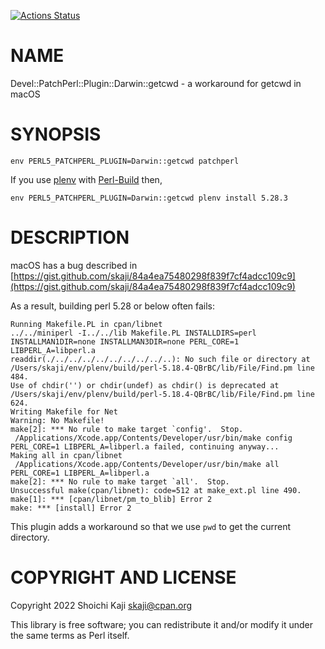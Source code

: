 [![Actions Status](https://github.com/skaji/Devel-PatchPerl-Plugin-Darwin-getcwd/workflows/test/badge.svg)](https://github.com/skaji/Devel-PatchPerl-Plugin-Darwin-getcwd/actions)

# NAME

Devel::PatchPerl::Plugin::Darwin::getcwd - a workaround for getcwd in macOS

# SYNOPSIS

    env PERL5_PATCHPERL_PLUGIN=Darwin::getcwd patchperl

If you use [plenv](https://github.com/tokuhirom/plenv)
with [Perl-Build](https://github.com/tokuhirom/Perl-Build) then,

    env PERL5_PATCHPERL_PLUGIN=Darwin::getcwd plenv install 5.28.3

# DESCRIPTION

macOS has a bug described in [https://gist.github.com/skaji/84a4ea75480298f839f7cf4adcc109c9](https://gist.github.com/skaji/84a4ea75480298f839f7cf4adcc109c9)

As a result, building perl 5.28 or below often fails:

    Running Makefile.PL in cpan/libnet
    ../../miniperl -I../../lib Makefile.PL INSTALLDIRS=perl INSTALLMAN1DIR=none INSTALLMAN3DIR=none PERL_CORE=1 LIBPERL_A=libperl.a
    readdir(./../../../../../../../../..): No such file or directory at /Users/skaji/env/plenv/build/perl-5.18.4-QBrBC/lib/File/Find.pm line 484.
    Use of chdir('') or chdir(undef) as chdir() is deprecated at /Users/skaji/env/plenv/build/perl-5.18.4-QBrBC/lib/File/Find.pm line 624.
    Writing Makefile for Net
    Warning: No Makefile!
    make[2]: *** No rule to make target `config'.  Stop.
     /Applications/Xcode.app/Contents/Developer/usr/bin/make config PERL_CORE=1 LIBPERL_A=libperl.a failed, continuing anyway...
    Making all in cpan/libnet
     /Applications/Xcode.app/Contents/Developer/usr/bin/make all PERL_CORE=1 LIBPERL_A=libperl.a
    make[2]: *** No rule to make target `all'.  Stop.
    Unsuccessful make(cpan/libnet): code=512 at make_ext.pl line 490.
    make[1]: *** [cpan/libnet/pm_to_blib] Error 2
    make: *** [install] Error 2

This plugin adds a workaround so that we use `pwd` to get the current directory.

# COPYRIGHT AND LICENSE

Copyright 2022 Shoichi Kaji <skaji@cpan.org>

This library is free software; you can redistribute it and/or modify
it under the same terms as Perl itself.
